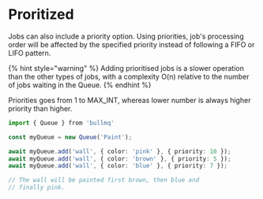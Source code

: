 # Proritized

Jobs can also include a priority option. Using priorities, job's processing order will be affected by the specified priority instead of following a FIFO or LIFO pattern.

{% hint style="warning" %}
Adding prioritised jobs is a slower operation than the other types of jobs, with a complexity O\(n\) relative to the number of jobs waiting in the Queue.
{% endhint %}

Priorities goes from 1 to MAX\_INT, whereas lower number is always higher priority than higher.

```typescript
import { Queue } from 'bullmq'

const myQueue = new Queue('Paint');

await myQueue.add('wall', { color: 'pink' }, { priority: 10 });
await myQueue.add('wall', { color: 'brown' }, { priority: 5 });
await myQueue.add('wall', { color: 'blue' }, { priority: 7 });

// The wall will be painted first brown, then blue and
// finally pink.


```


